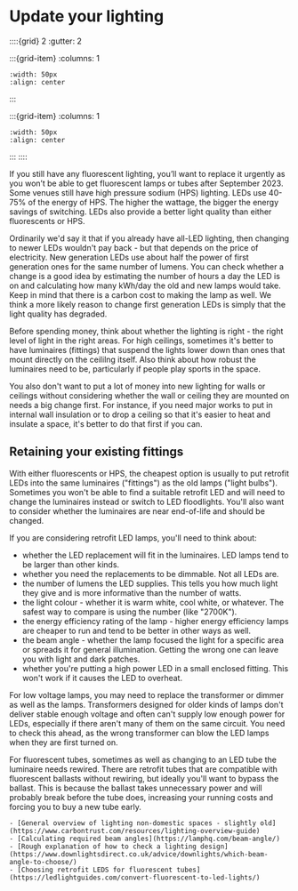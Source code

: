 # Update your lighting

::::{grid} 2
:gutter: 2

:::{grid-item}
:columns: 1
```{image} ../images/cost-2.jpg
:width: 50px
:align: center
```
:::

:::{grid-item}
:columns: 1 
```{image} ../images/2-star.jpg
:width: 50px
:align: center
```
:::
::::


If you still have any fluorescent lighting, you’ll want to replace it urgently as you won’t be able to get fluorescent lamps or tubes after September 2023.  Some venues still have high pressure sodium (HPS) lighting.  LEDs use 40-75% of the energy of HPS. The higher the wattage, the bigger the energy savings of switching.  LEDs also provide a better light quality than either fluorescents or HPS.  

Ordinarily we'd say it that if you already have all-LED lighting, then changing to newer LEDs wouldn't pay back - but that depends on the price of electricity.  New generation LEDs use about half the power of first generation ones for the same number of lumens.  You can check whether a change is a good idea by estimating the number of hours a day the LED is on and calculating how many kWh/day the old and new lamps would take.  Keep in mind that there is a carbon cost to making the lamp as well.  We think a more likely reason to change first generation LEDs is simply that the light quality has degraded. 

Before spending money, think about whether the lighting is right - the right level of light in the right areas. For high ceilings, sometimes it's better to have luminaires (fittings) that suspend the lights lower down than ones that mount directly on the ceililng itself.  Also think about how robust the luminaires need to be, particularly if people play sports in the space.   

You also don't want to put a lot of money into new lighting for walls or ceilings without considering whether the wall or ceiling they are mounted on needs a big change first.  For instance, if you need major works to put in internal wall insulation or to drop a ceiling so that it's easier to heat and insulate a space, it's better to do that first if you can.     

## Retaining your existing fittings

With either fluorescents or HPS, the cheapest option is usually to put retrofit LEDs into the same luminaires ("fittings") as the old lamps ("light bulbs").  Sometimes you won't be able to find a suitable retrofit LED and will need to change the luminaires instead or switch to LED floodlights.   You'll also want to consider whether the luminaires are near end-of-life and should be changed.  

If you are considering retrofit LED lamps, you'll need to think about:  

- whether the LED replacement will fit in the luminaires.  LED lamps tend to be larger than other kinds.
- whether you need the replacements to be dimmable.  Not all LEDs are.
- the number of lumens the LED supplies.  This tells you how much light they give and is more informative than the number of watts.
- the light colour - whether it is warm white, cool white, or whatever.  The safest way to compare is using the number (like "2700K").
- the energy efficiency rating of the lamp - higher energy efficiency lamps are cheaper to run and tend to be better in other ways as well.
- the beam angle - whether the lamp focused the light for a specific area or spreads it for general illumination. Getting the wrong one can leave you with light and dark patches.
- whether you're putting a high power LED in a small enclosed fitting.  This won't work if it causes the LED to overheat.

For low voltage lamps, you may need to replace the transformer or dimmer as well as the lamps.  Transformers designed for older kinds of lamps don't deliver stable enough voltage and often can't supply low enough power for LEDs, especially if there aren't many of them on the same circuit.  You need to check this ahead, as the wrong transformer can blow the LED lamps when they are first turned on.

For fluorescent tubes, sometimes as well as changing to an LED tube the luminaire needs rewired.  There are retrofit tubes that are compatible with fluorescent ballasts without rewiring, but ideally you'll want to bypass the ballast.  This is because the ballast takes unnecessary power and will probably break before the tube does, increasing your running costs and forcing you to buy a new tube early. 

```{admonition} More information
- [General overview of lighting non-domestic spaces - slightly old](https://www.carbontrust.com/resources/lighting-overview-guide)
- [Calculating required beam angles](https://lamphq.com/beam-angle/)
- [Rough explanation of how to check a lighting design](https://www.downlightsdirect.co.uk/advice/downlights/which-beam-angle-to-choose/)
- [Choosing retrofit LEDS for fluorescent tubes](https://ledlightguides.com/convert-fluorescent-to-led-lights/)
```